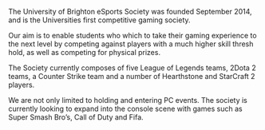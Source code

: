The University of Brighton eSports Society was founded September 2014, and is the Universities first competitive gaming society.

Our aim is to enable students who which to take their gaming experience to the next level by competing against players with a much higher skill thresh hold, as well as competing for physical prizes.

The Society currently composes of five League of Legends teams, 2Dota 2 teams, a Counter Strike team and a number of Hearthstone and StarCraft 2 players.

We are not only limited to holding and entering PC events. The society is currently looking to expand into the console scene with games such as Super Smash Bro’s, Call of Duty and Fifa.
